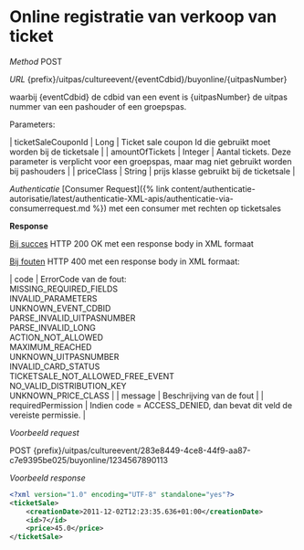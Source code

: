 ---
---

# Online registratie van verkoop van ticket

_Method_
POST

_URL_
{prefix}/uitpas/cultureevent/{eventCdbid}/buyonline/{uitpasNumber}

waarbij {eventCdbid} de cdbid van een event is
{uitpasNumber} de uitpas nummer van een pashouder of een groepspas.

Parameters:

| ticketSaleCouponId | Long | Ticket sale coupon Id die gebruikt moet worden bij de ticketsale |
| amountOfTickets | Integer | Aantal tickets. Deze parameter is verplicht voor een groepspas, maar mag niet gebruikt worden bij pashouders |
| priceClass | String | prijs klasse gebruikt bij de ticketsale |

_Authenticatie_
[Consumer Request]({% link content/authenticatie-autorisatie/latest/authenticatie-XML-apis/authenticatie-via-consumerrequest.md %}) met een consumer met rechten op ticketsales

**Response**

<u>Bij succes</u>
HTTP 200 OK met een response body in XML formaat

<u>Bij fouten</u>
HTTP 400 met een response body in XML formaat:

| code | ErrorCode van de fout:<br>MISSING_REQUIRED_FIELDS<br>INVALID_PARAMETERS<br>UNKNOWN_EVENT_CDBID<br>PARSE_INVALID_UITPASNUMBER<br>PARSE_INVALID_LONG<br>ACTION_NOT_ALLOWED<br>MAXIMUM_REACHED<br>UNKNOWN_UITPASNUMBER<br>INVALID_CARD_STATUS<br>TICKETSALE_NOT_ALLOWED_FREE_EVENT<br>NO_VALID_DISTRIBUTION_KEY<br>UNKNOWN_PRICE_CLASS |
| message | Beschrijving van de fout |
| requiredPermission | Indien code = ACCESS_DENIED, dan bevat dit veld de vereiste permissie. |

_Voorbeeld request_

POST {prefix}/uitpas/cultureevent/283e8449-4ce8-44f9-aa87-c7e9395be025/buyonline/1234567890113

_Voorbeeld response_


~~~xml
<?xml version="1.0" encoding="UTF-8" standalone="yes"?>
<ticketSale>
	<creationDate>2011-12-02T12:23:35.636+01:00</creationDate>
	<id>7</id>
	<price>45.0</price>
</ticketSale>
~~~
